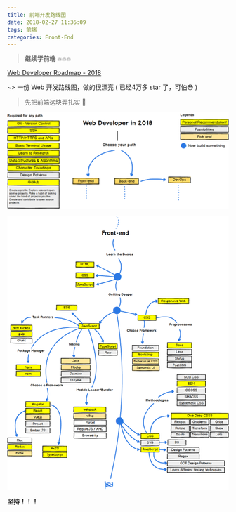 ```yaml
---
title: 前端开发路线图
date: 2018-02-27 11:36:09
tags: 前端
categories: Front-End
---
```



> __继续学前端__  🔥🔥🔥

[Web Developer Roadmap - 2018](https://github.com/kamranahmedse/developer-roadmap)

~> 一份 Web 开发路线图，做的很漂亮 ( 已经4万多 star 了，可怕😳 )

> 先把前端这块弄扎实 💪

![](/images/myblog/web-dev-roadmap.png)


![](/images/myblog/front-end-roadmap.png)

__坚持！！！__

<!-- more -->
